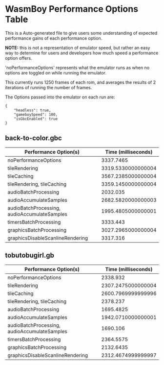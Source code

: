 # WasmBoy Performance Options Table

This is a Auto-generated file to give users some understanding of expected performance gains of each performance option.

**NOTE:** this is not a representation of emulator speed, but rather an easy way to determine for users and developers how much speed a performance option offers.

'noPerformanceOptions' represents what the emulator runs as when no options are toggled on while running the emulator.

This currently runs 1250 frames of each rom, and averages the results of 2 iterations of running the number of frames.

The Options passed into the emulator on each run are:

```
{
    "headless": true,
    "gameboySpeed": 100,
    "isGbcEnabled": true
}
```

## back-to-color.gbc

| Performance Option(s)                        | Time (milliseconds) |
| -------------------------------------------- | ------------------- |
| noPerformanceOptions                         | 3337.7465           |
| tileRendering                                | 3319.5330000000004  |
| tileCaching                                  | 3567.2385000000004  |
| tileRendering, tileCaching                   | 3359.1450000000004  |
| audioBatchProcessing                         | 2032.035            |
| audioAccumulateSamples                       | 2682.5820000000003  |
| audioBatchProcessing, audioAccumulateSamples | 1995.4805000000001  |
| timersBatchProcessing                        | 3333.443            |
| graphicsBatchProcessing                      | 3027.2965000000004  |
| graphicsDisableScanlineRendering             | 3317.316            |

## tobutobugirl.gb

| Performance Option(s)                        | Time (milliseconds) |
| -------------------------------------------- | ------------------- |
| noPerformanceOptions                         | 2338.932            |
| tileRendering                                | 2307.2475000000004  |
| tileCaching                                  | 2600.7969999999996  |
| tileRendering, tileCaching                   | 2378.237            |
| audioBatchProcessing                         | 1695.4825           |
| audioAccumulateSamples                       | 1942.0710000000001  |
| audioBatchProcessing, audioAccumulateSamples | 1690.106            |
| timersBatchProcessing                        | 2364.5575           |
| graphicsBatchProcessing                      | 2132.6435           |
| graphicsDisableScanlineRendering             | 2312.4674999999997  |
